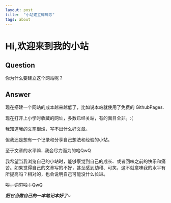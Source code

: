 ```yaml
---
layout: post
title:  "小站建立碎碎念"
tags: about
---
```


# Hi,欢迎来到我的小站

## Question

你为什么要建立这个网站呢？

## Answer

现在搭建一个网站的成本越来越低了，比如说本站就使用了免费的 GithubPages.

现在打开上小学时收藏的网址，多数已经关站，有的面目全非。:(

我知道我的文笔很烂，写不出什么好文章。

但我还是想有一个记录和分享自己想法和经验的小站。

至于文章的水平嘛...我会尽力而为的哈QwQ

我希望当我浏览自己的小站时，能够察觉到自己的成长、或者回味之前的快乐和痛苦。如果觉得自己的文章写的不好，甚至感到幼稚、可笑，这不就意味我的水平有所提高吗？相对的，也会说明自己可能没什么长进。

~~唉，词穷啦！QwQ~~

***把它当做自己的一本笔记本好了~***



